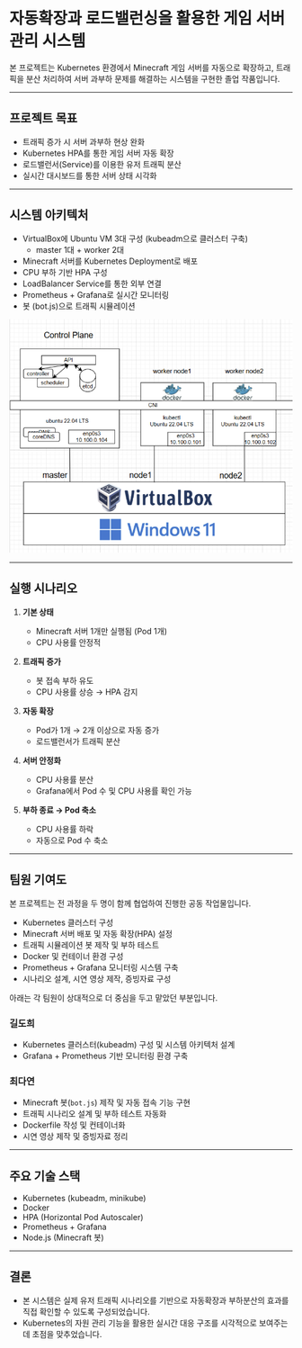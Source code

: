 # 자동확장과 로드밸런싱을 활용한 게임 서버 관리 시스템

본 프로젝트는 Kubernetes 환경에서 Minecraft 게임 서버를 자동으로 확장하고, 트래픽을 분산 처리하여 서버 과부하 문제를 해결하는 시스템을 구현한 졸업 작품입니다.

---

## 프로젝트 목표

- 트래픽 증가 시 서버 과부하 현상 완화
- Kubernetes HPA를 통한 게임 서버 자동 확장
- 로드밸런서(Service)를 이용한 유저 트래픽 분산
- 실시간 대시보드를 통한 서버 상태 시각화

---

## 시스템 아키텍처

- VirtualBox에 Ubuntu VM 3대 구성 (kubeadm으로 클러스터 구축)
  - master 1대 + worker 2대
- Minecraft 서버를 Kubernetes Deployment로 배포
- CPU 부하 기반 HPA 구성
- LoadBalancer Service를 통한 외부 연결
- Prometheus + Grafana로 실시간 모니터링
- 봇 (bot.js)으로 트래픽 시뮬레이션

![아키텍처 다이어그램](./infrastructure/cluster-structure.png)

---


## 실행 시나리오

1. **기본 상태**  
   - Minecraft 서버 1개만 실행됨 (Pod 1개)  
   - CPU 사용률 안정적

2. **트래픽 증가**  
   - 봇 접속 부하 유도  
   - CPU 사용률 상승 → HPA 감지

3. **자동 확장**  
   - Pod가 1개 → 2개 이상으로 자동 증가  
   - 로드밸런서가 트래픽 분산

4. **서버 안정화**  
   - CPU 사용률 분산  
   - Grafana에서 Pod 수 및 CPU 사용률 확인 가능
     
5. **부하 종료 → Pod 축소**  
   - CPU 사용률 하락  
   - 자동으로 Pod 수 축소


---


## 팀원 기여도



본 프로젝트는 전 과정을 두 명이 함께 협업하여 진행한 공동 작업물입니다. 


- Kubernetes 클러스터 구성
- Minecraft 서버 배포 및 자동 확장(HPA) 설정
- 트래픽 시뮬레이션 봇 제작 및 부하 테스트
- Docker 및 컨테이너 환경 구성
- Prometheus + Grafana 모니터링 시스템 구축
- 시나리오 설계, 시연 영상 제작, 증빙자료 구성



 아래는 각 팀원이 상대적으로 더 중심을 두고 맡았던 부분입니다.



### 길도희
- Kubernetes 클러스터(kubeadm) 구성 및 시스템 아키텍처 설계
- Grafana + Prometheus 기반 모니터링 환경 구축
  

### 최다연
- Minecraft 봇(`bot.js`) 제작 및 자동 접속 기능 구현
- 트래픽 시나리오 설계 및 부하 테스트 자동화
- Dockerfile 작성 및 컨테이너화
- 시연 영상 제작 및 증빙자료 정리
  
---

## 주요 기술 스택

- Kubernetes (kubeadm, minikube)
- Docker
- HPA (Horizontal Pod Autoscaler)
- Prometheus + Grafana
- Node.js (Minecraft 봇)


---

## 결론

- 본 시스템은 실제 유저 트래픽 시나리오를 기반으로 자동확장과 부하분산의 효과를 직접 확인할 수 있도록 구성되었습니다.
- Kubernetes의 자원 관리 기능을 활용한 실시간 대응 구조를 시각적으로 보여주는 데 초점을 맞추었습니다.



